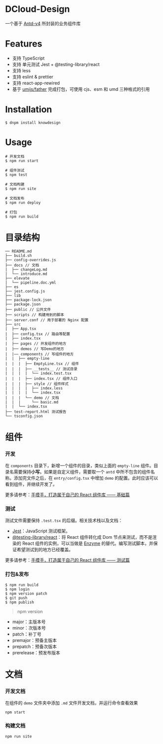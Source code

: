 # DCloud-Design

一个基于 [Antd-v4](https://github.com/ant-design/ant-design/) 所封装的业务组件库

# Features

- 支持 TypeScript
- 支持 单元测试 Jest + @testing-library/react
- 支持 less
- 支持 eslint & prettier
- 支持 react-app-rewired
- 基于 [umijs/father](https://github.com/umijs/father) 完成打包，可使用 cjs、esm 和 umd 三种格式的引用

# Installation

```
$ dnpm install knowdesign
```

# Usage

```
# 开发文档
$ npm run start

# 组件测试
$ npm test

# 文档构建
$ npm run site

# 文档发布
$ npm run deploy

# 打包
$ npm run build
```

# 目录结构

```
── README.md
├── build.sh
├── config-overrides.js
├── docs // 文档
|  ├── changeLog.md
|  └── introduce.md
├── elevate
|  └── pipeline.doc.yml
├── es
├── jest.config.js
├── lib
├── package-lock.json
├── package.json
├── public // 公共文件
├── scripts // 构建用到的脚本
├── server.conf // 用于部署的 Nginx 配置
├── src
|  ├── App.tsx
|  ├── config.tsx // 路由等配置
|  ├── index.tsx
|  ├── pages // 开发组件的地方
|  ├── demos // 写Demo的地方
|  |—— components // 写组件的地方
|  |  ├── empty-line
|  |  |  ├── EmptyLine.tsx // 组件
|  |  |  ├── __tests__ // 测试目录
|  |  |  |  └── index.test.tsx
|  |  |  ├── index.tsx // 组件入口
|  |  |  ├── style // 组件样式
|  |  |  |  ├── index.less
|  |  |  |  └── index.tsx
|  |  |  └── demo // 文档
|  |  |     └── basic.md
|  |  └── index.tsx
├── test-report.html 测试报告
└── tsconfig.json
```

# 组件

### 开发

在 `components` 目录下，新增一个组件的目录，类似上面的 `empty-line` 组件。目录名需要保持**小写**。如果是自定义组件，需要取一个 `antd` 中所不包含的组件名称。添加完文件之后，在 `entry/config.tsx` 中增加 `demo` 的配置。此时应该可以看到组件，并继续开发了。

更多请参考：[手摸手，打造属于自己的 React 组件库 —— 基础篇](https://juejin.im/post/6844904054347268103)

### 测试

测试文件需要保持 `.test.tsx` 的后缀。相关技术栈以及文档：

- [Jest](https://jestjs.io/)：JavaScript 测试框架。
- [@testing-library/react](https://testing-library.com/docs/react-testing-library/intro)：将 React 组件转化成 Dom 节点来测试，而不是渲染的 React 组件的实例，可以当做是 [Enzyme](http://airbnb.io/enzyme/) 的替代。编写测试脚本，并保证希望测试到的地方已经覆盖。

更多请参考：[手摸手，打造属于自己的 React 组件库 —— 测试篇](https://juejin.im/post/6844904054351462408)

### 打包&发布

```
$ npm run build
$ npm login
$ npm version patch
$ git push
$ npm publish
```

> npm version
- major：主版本号
- minor：次版本号
- patch：补丁号
- premajor：预备主版本
- prepatch：预备次版本
- prerelease：预发布版本

# 文档

### 开发文档

在组件的 `demo` 文件夹中添加 `.md` 文件开发文档，并运行命令查看效果

```
npm start
```

### 构建文档

```
npm run site
```

